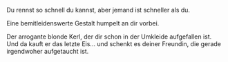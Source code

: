 Du rennst so schnell du kannst, aber jemand ist schneller als du.

Eine bemitleidenswerte Gestalt humpelt an dir vorbei.

Der arrogante blonde Kerl, der dir schon in der Umkleide aufgefallen ist.
Und da kauft er das letzte Eis... und schenkt es deiner Freundin,
die gerade irgendwoher aufgetaucht ist.